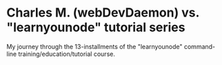 # Charles M. (webDevDaemon) vs. "learnyounode" tutorial series

My journey through the 13-installments of the "learnyounode" command-line training/education/tutorial course.
